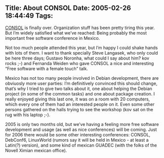 Title: About CONSOL
Date: 2005-02-26 18:44:49
Tags: 
---
<p><a href="http://www.consol.org.mx">CONSOL</a> is finally over. Organization stuff has been pretty tiring this year. But I&#8217;m widely satisfied what we&#8217;ve reached: Being probably the most important free software conference in Mexico.</p>
<p>Not too much people attended this year, but I&#8217;m happy I could shake hands with lots of them. I want to thank specially Steve Langasek, who only could be here three days; Gustavo Noronha, what could I say about him? kov rocks ;-) and Fernanda Weiden who gave CONSOL a nice and interesting &#8220;Free software with a female touch&#8221; talk.</p>
<p>Mexico has not too many people involved in Debian development, there are obviuosly more user parties: I&#8217;m definitively convinced this should change, that&#8217;s why I tried to give two talks about it, one about helping the Debian project (in some of the common tasks) and one about package creation. I really enjoyed giving this last one, it was on a room with 20 computers, which every one of them had an interested people on it. Even some other persons gathered on the halls trying to see the workshop (kov sat on the rug with his laptop ;-).</p>
<p>2005 is only two months old, but we&#8217;ve having a feeling more free software development and usage (as well as nice conferences) will be coming. Just for 2006 there would be some other interesting conferences: CONSOL, DebConf6, LinuxWorld (rumors say it will be held in Mexico - at least a Latin(?) version), and some kind of mexican GUADEC (with the folks of the Novell Ximian mexican office).</p>
<br/><br/>
